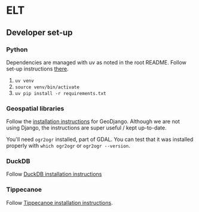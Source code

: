 # ELT

## Developer set-up

### Python

Dependencies are managed with uv as noted in the root README. Follow set-up instructions [there](../../README.md#python).

1. `uv venv`
1. `source venv/bin/activate`
1. `uv pip install -r requirements.txt`

### Geospatial libraries

Follow the [installation instructions](https://docs.djangoproject.com/en/5.0/ref/contrib/gis/install/geolibs/) for GeoDjango. Although we are not using Django, the instructions are super useful / kept up-to-date.

You'll need `ogr2ogr` installed, part of GDAL. You can test that it was installed properly with `which ogr2ogr` or `ogr2ogr --version`.

### DuckDB

Follow [DuckDB installation instructions](https://duckdb.org/docs/installation/)

### Tippecanoe

Follow [Tippecanoe installation instructions](https://github.com/felt/tippecanoe?tab=readme-ov-file#installation).
